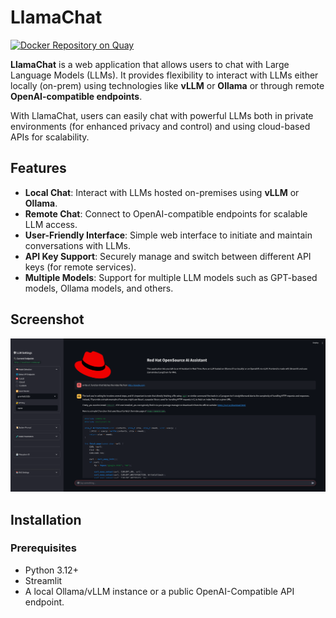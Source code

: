 # LlamaChat

[![Docker Repository on Quay](https://quay.io/repository/marcocaimi/llamachat/status "Docker Repository on Quay")](https://quay.io/repository/marcocaimi/llamachat)

**LlamaChat** is a web application that allows users to chat with Large Language Models (LLMs). It provides flexibility to interact with LLMs either locally (on-prem) using technologies like **vLLM** or **Ollama** or through remote **OpenAI-compatible endpoints**.

With LlamaChat, users can easily chat with powerful LLMs both in private environments (for enhanced privacy and control) and using cloud-based APIs for scalability.

## Features

- **Local Chat**: Interact with LLMs hosted on-premises using **vLLM** or **Ollama**.
- **Remote Chat**: Connect to OpenAI-compatible endpoints for scalable LLM access.
- **User-Friendly Interface**: Simple web interface to initiate and maintain conversations with LLMs.
- **API Key Support**: Securely manage and switch between different API keys (for remote services).
- **Multiple Models**: Support for multiple LLM models such as GPT-based models, Ollama models, and others.

## Screenshot

![LlamaChat Screenshot](assets/screenshot.png)

## Installation

### Prerequisites

- Python 3.12+
- Streamlit
- A local Ollama/vLLM instance or a public OpenAI-Compatible API endpoint.



